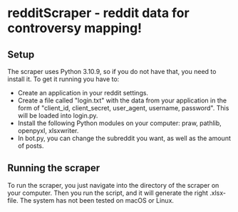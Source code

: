 # redditScraper - reddit data for controversy mapping!

## Setup
The scraper uses Python 3.10.9, so if you do not have that, you need to install it. To get it running you have to:
* Create an application in your reddit settings.
* Create a file called "login.txt" with the data from your application in the form of "client_id, client_secret, user_agent, username, password". This will be loaded into login.py.
* Install the following Python modules on your computer: praw, pathlib, openpyxl, xlsxwriter.
* In bot.py, you can change the subreddit you want, as well as the amount of posts.

## Running the scraper
To run the scraper, you just navigate into the directory of the scraper on your computer. Then you run the script, and it will generate the right .xlsx-file. The system has not been tested on macOS or Linux.
